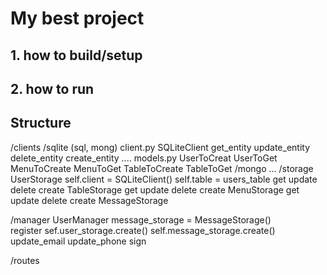 # My best project


## 1. how to build/setup

## 2. how to run



## Structure

/clients
    /sqlite (sql, mong)
        client.py
            SQLiteClient
                get_entity
                update_entity
                delete_entity
                create_entity
                ....
        models.py
            UserToCreat
            UserToGet
            MenuToCreate
            MenuToGet
            TableToCreate
            TableToGet
    /mongo
    ...
/storage
    UserStorage
    self.client = SQLiteClient()
    self.table = users_table
        get
        update
        delete
        create
    TableStorage
        get
        update
        delete
        create
    MenuStorage
        get
        update
        delete
        create
    MessageStorage

/manager
    UserManager
    message_storage = MessageStorage()    
        register
            sef.user_storage.create()
            self.message_storage.create()
        update_email
        update_phone
        sign

/routes